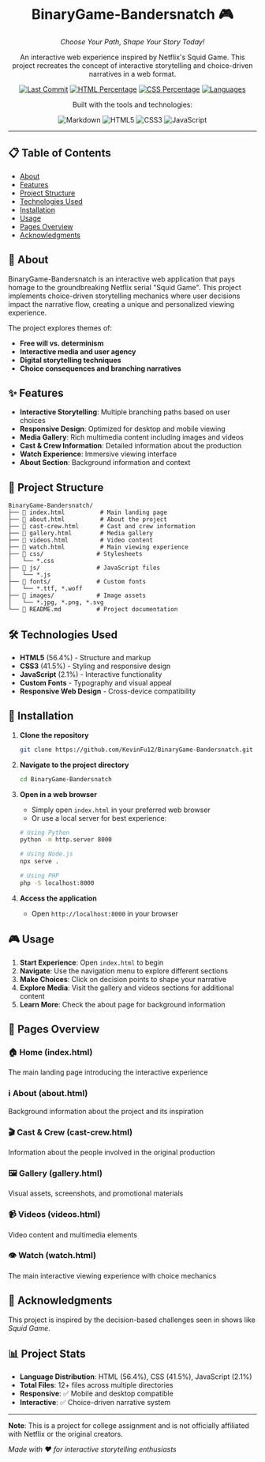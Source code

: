 <div align="center">

# BinaryGame-Bandersnatch 🎮
*Choose Your Path, Shape Your Story Today!*

An interactive web experience inspired by Netflix's Squid Game. This project recreates the concept of interactive storytelling and choice-driven narratives in a web format.

[![Last Commit](https://img.shields.io/badge/last%20commit-last%20tuesday-mercury)](https://github.com/KevinFu12/BinaryGame-Bandersnatch/commits/main)
[![HTML Percentage](https://img.shields.io/badge/html-56.4%25-orange)](https://github.com/KevinFu12/BinaryGame-Bandersnatch/search?l=html)
[![CSS Percentage](https://img.shields.io/badge/css-41.5%25-1572B6?logo=css3&logoColor=white)](https://github.com/Vytora04/BinaryGame-Bandersnatch/search?l=css)
[![Languages](https://img.shields.io/badge/languages-3-lightgrey)](https://github.com/KevinFu12/BinaryGame-Bandersnatch)

Built with the tools and technologies:

![Markdown](https://img.shields.io/badge/-Markdown-000000?style=flat&logo=markdown&logoColor=white)
![HTML5](https://img.shields.io/badge/-HTML5-E34F26?style=flat&logo=html5&logoColor=white)
![CSS3](https://img.shields.io/badge/-CSS3-1572B6?style=flat&logo=css3&logoColor=white)
![JavaScript](https://img.shields.io/badge/-JavaScript-F7DF1E?style=flat&logo=javascript&logoColor=black)

</div>

---

## 📋 Table of Contents

- [About](#about)
- [Features](#features)
- [Project Structure](#project-structure)
- [Technologies Used](#technologies-used)
- [Installation](#installation)
- [Usage](#usage)
- [Pages Overview](#pages-overview)
- [Acknowledgments](#acknowledgments)

## 🎯 About

BinaryGame-Bandersnatch is an interactive web application that pays homage to the groundbreaking Netflix serial "Squid Game". This project implements choice-driven storytelling mechanics where user decisions impact the narrative flow, creating a unique and personalized viewing experience.

The project explores themes of:
- **Free will vs. determinism**
- **Interactive media and user agency**
- **Digital storytelling techniques**
- **Choice consequences and branching narratives**

## ✨ Features

- **Interactive Storytelling**: Multiple branching paths based on user choices
- **Responsive Design**: Optimized for desktop and mobile viewing
- **Media Gallery**: Rich multimedia content including images and videos
- **Cast & Crew Information**: Detailed information about the production
- **Watch Experience**: Immersive viewing interface
- **About Section**: Background information and context

## 📁 Project Structure

```
BinaryGame-Bandersnatch/
├── 📄 index.html          # Main landing page
├── 📄 about.html          # About the project
├── 📄 cast-crew.html      # Cast and crew information
├── 📄 gallery.html        # Media gallery
├── 📄 videos.html         # Video content
├── 📄 watch.html          # Main viewing experience
├── 📁 css/               # Stylesheets
│   └── *.css
├── 📁 js/                # JavaScript files
│   └── *.js
├── 📁 fonts/             # Custom fonts
│   └── *.ttf, *.woff
├── 📁 images/            # Image assets
│   └── *.jpg, *.png, *.svg
└── 📄 README.md          # Project documentation
```

## 🛠 Technologies Used

- **HTML5** (56.4%) - Structure and markup
- **CSS3** (41.5%) - Styling and responsive design
- **JavaScript** (2.1%) - Interactive functionality
- **Custom Fonts** - Typography and visual appeal
- **Responsive Web Design** - Cross-device compatibility

## 🚀 Installation

1. **Clone the repository**
   ```bash
   git clone https://github.com/KevinFu12/BinaryGame-Bandersnatch.git
   ```

2. **Navigate to the project directory**
   ```bash
   cd BinaryGame-Bandersnatch
   ```

3. **Open in a web browser**
   - Simply open `index.html` in your preferred web browser
   - Or use a local server for best experience:
   ```bash
   # Using Python
   python -m http.server 8000

   # Using Node.js
   npx serve .

   # Using PHP
   php -S localhost:8000
   ```

4. **Access the application**
   - Open `http://localhost:8000` in your browser

## 🎮 Usage

1. **Start Experience**: Open `index.html` to begin
2. **Navigate**: Use the navigation menu to explore different sections
3. **Make Choices**: Click on decision points to shape your narrative
4. **Explore Media**: Visit the gallery and videos sections for additional content
5. **Learn More**: Check the about page for background information

## 📖 Pages Overview

### 🏠 **Home (index.html)**
The main landing page introducing the interactive experience

### ℹ️ **About (about.html)**
Background information about the project and its inspiration

### 🎬 **Cast & Crew (cast-crew.html)**
Information about the people involved in the original production

### 🖼️ **Gallery (gallery.html)**
Visual assets, screenshots, and promotional materials

### 📹 **Videos (videos.html)**
Video content and multimedia elements

### 👁️ **Watch (watch.html)**
The main interactive viewing experience with choice mechanics

## 🙏 Acknowledgments
This project is inspired by the decision-based challenges seen in shows like *Squid Game*.


## 📊 Project Stats

- **Language Distribution**: HTML (56.4%), CSS (41.5%), JavaScript (2.1%)
- **Total Files**: 12+ files across multiple directories
- **Responsive**: ✅ Mobile and desktop compatible
- **Interactive**: ✅ Choice-driven narrative system

---

**Note**: This is a project for college assignment and is not officially affiliated with Netflix or the original creators.

*Made with ❤️ for interactive storytelling enthusiasts*
